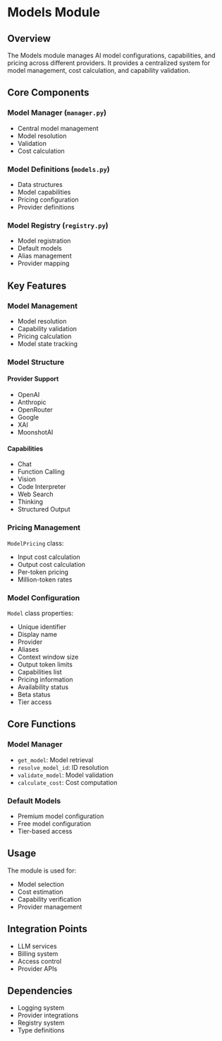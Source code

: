 # Models Module

## Overview
The Models module manages AI model configurations, capabilities, and pricing across different providers. It provides a centralized system for model management, cost calculation, and capability validation.

## Core Components

### Model Manager (`manager.py`)
- Central model management
- Model resolution
- Validation
- Cost calculation

### Model Definitions (`models.py`)
- Data structures
- Model capabilities
- Pricing configuration
- Provider definitions

### Model Registry (`registry.py`)
- Model registration
- Default models
- Alias management
- Provider mapping

## Key Features

### Model Management
- Model resolution
- Capability validation
- Pricing calculation
- Model state tracking

### Model Structure
#### Provider Support
- OpenAI
- Anthropic
- OpenRouter
- Google
- XAI
- MoonshotAI

#### Capabilities
- Chat
- Function Calling
- Vision
- Code Interpreter
- Web Search
- Thinking
- Structured Output

### Pricing Management
`ModelPricing` class:
- Input cost calculation
- Output cost calculation
- Per-token pricing
- Million-token rates

### Model Configuration
`Model` class properties:
- Unique identifier
- Display name
- Provider
- Aliases
- Context window size
- Output token limits
- Capabilities list
- Pricing information
- Availability status
- Beta status
- Tier access

## Core Functions

### Model Manager
- `get_model`: Model retrieval
- `resolve_model_id`: ID resolution
- `validate_model`: Model validation
- `calculate_cost`: Cost computation

### Default Models
- Premium model configuration
- Free model configuration
- Tier-based access

## Usage
The module is used for:
- Model selection
- Cost estimation
- Capability verification
- Provider management

## Integration Points
- LLM services
- Billing system
- Access control
- Provider APIs

## Dependencies
- Logging system
- Provider integrations
- Registry system
- Type definitions
